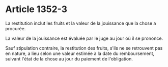 # Article 1352-3

La restitution inclut les fruits et la valeur de la jouissance que la chose a procurée.

La valeur de la jouissance est évaluée par le juge au jour où il se prononce.

Sauf stipulation contraire, la restitution des fruits, s'ils ne se retrouvent pas en nature, a lieu selon une valeur estimée à la date du remboursement, suivant l'état de la chose au jour du paiement de l'obligation.
